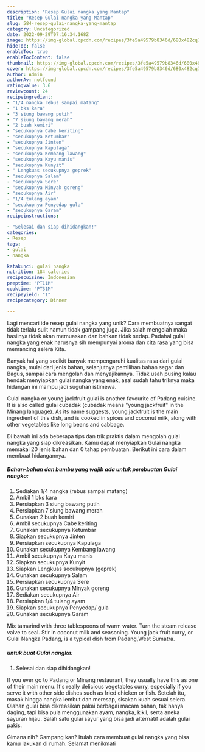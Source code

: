 ```yaml
---
description: "Resep Gulai nangka yang Mantap"
title: "Resep Gulai nangka yang Mantap"
slug: 584-resep-gulai-nangka-yang-mantap
category: Uncategorized
date: 2022-09-29T07:16:34.168Z
image: https://img-global.cpcdn.com/recipes/3fe5a49579b8346d/680x482cq70/gulai-nangka-foto-resep-utama.jpg
hideToc: false
enableToc: true
enableTocContent: false
thumbnail: https://img-global.cpcdn.com/recipes/3fe5a49579b8346d/680x482cq70/gulai-nangka-foto-resep-utama.jpg
cover: https://img-global.cpcdn.com/recipes/3fe5a49579b8346d/680x482cq70/gulai-nangka-foto-resep-utama.jpg
author: Admin
authorAv: notfound
ratingvalue: 3.6
reviewcount: 24
recipeingredient:
- "1/4 nangka rebus sampai matang"
- "1 bks kara"
- "3 siung bawang putih"
- "7 siung bawang merah"
- "2 buah kemiri"
- "secukupnya Cabe keriting"
- "secukupnya Ketumbar"
- "secukupnya Jinten"
- "secukupnya Kapulaga"
- "secukupnya Kembang lawang"
- "secukupnya Kayu manis"
- "secukupnya Kunyit"
- " Lengkuas secukupnya geprek"
- "secukupnya Salam"
- "secukupnya Sere"
- "secukupnya Minyak goreng"
- "secukupnya Air"
- "1/4 tulang ayam"
- "secukupnya Penyedap gula"
- "secukupnya Garam"
recipeinstructions:

- "Selesai dan siap dihidangkan!"
categories:
- Resep
tags:
- gulai
- nangka

katakunci: gulai nangka 
nutrition: 184 calories
recipecuisine: Indonesian
preptime: "PT11M"
cooktime: "PT31M"
recipeyield: "1"
recipecategory: Dinner

---
```





Lagi mencari ide resep gulai nangka yang unik? Cara membuatnya sangat tidak terlalu sulit namun tidak gampang juga. Jika salah mengolah maka hasilnya tidak akan memuaskan dan bahkan tidak sedap. Padahal gulai nangka yang enak harusnya sih mempunyai aroma dan cita rasa yang bisa memancing selera Kita.





Banyak hal yang sedikit banyak mempengaruhi kualitas rasa dari gulai nangka, mulai dari jenis bahan, selanjutnya pemilihan bahan segar dan Bagus, sampai cara mengolah dan menyajikannya. Tidak usah pusing kalau hendak menyiapkan gulai nangka yang enak,      asal sudah tahu triknya maka hidangan ini mampu jadi suguhan istimewa.














Gulai nangka or young jackfruit gulai is another favourite of Padang cuisine. It is also called gulai cubadak (cubadak means &#34;young jackfruit&#34; in the Minang language). As its name suggests, young jackfruit is the main ingredient of this dish, and is cooked in spices and coconut milk, along with other vegetables like long beans and cabbage.






Di bawah ini ada beberapa tips dan trik praktis dalam mengolah gulai nangka yang siap dikreasikan. Kamu dapat menyiapkan Gulai nangka memakai 20 jenis bahan dan 0 tahap pembuatan. Berikut ini cara dalam membuat hidangannya.

<!--inarticleads1-->

##### Bahan-bahan dan bumbu yang wajib ada untuk pembuatan Gulai nangka:

1. Sediakan 1/4 nangka (rebus sampai matang)
1. Ambil 1 bks kara
1. Persiapkan 3 siung bawang putih
1. Persiapkan 7 siung bawang merah
1. Gunakan 2 buah kemiri
1. Ambil secukupnya Cabe keriting
1. Gunakan secukupnya Ketumbar
1. Siapkan secukupnya Jinten
1. Persiapkan secukupnya Kapulaga
1. Gunakan secukupnya Kembang lawang
1. Ambil secukupnya Kayu manis
1. Siapkan secukupnya Kunyit
1. Siapkan  Lengkuas secukupnya (geprek)
1. Gunakan secukupnya Salam
1. Persiapkan secukupnya Sere
1. Gunakan secukupnya Minyak goreng
1. Sediakan secukupnya Air
1. Persiapkan 1/4 tulang ayam
1. Siapkan secukupnya Penyedap/ gula
1. Gunakan secukupnya Garam


Mix tamarind with three tablespoons of warm water. Turn the steam release valve to seal. Stir in coconut milk and seasoning. Young jack fruit curry, or Gulai Nangka Padang, is a typical dish from Padang,West Sumatra. 

<!--inarticleads2-->

#####  untuk buat Gulai nangka:


1. Selesai dan siap dihidangkan!

If you ever go to Padang or Minang restaurant, they usually have this as one of their main menu. It&#39;s really delicious vegetables curry, especially if you serve it with other side dishes such as fried chicken or fish. Setelah itu, masak hingga nangka lembut dan meresap, sisakan kuah sesuai selera. Olahan gulai bisa dikreasikan pakai berbagai macam bahan, tak hanya daging, tapi bisa pula menggunakan ayam, nangka, kikil, serta aneka sayuran hijau. Salah satu gulai sayur yang bisa jadi alternatif adalah gulai pakis. 

Gimana nih? Gampang kan? Itulah cara membuat gulai nangka yang bisa kamu lakukan di rumah. Selamat menikmati
